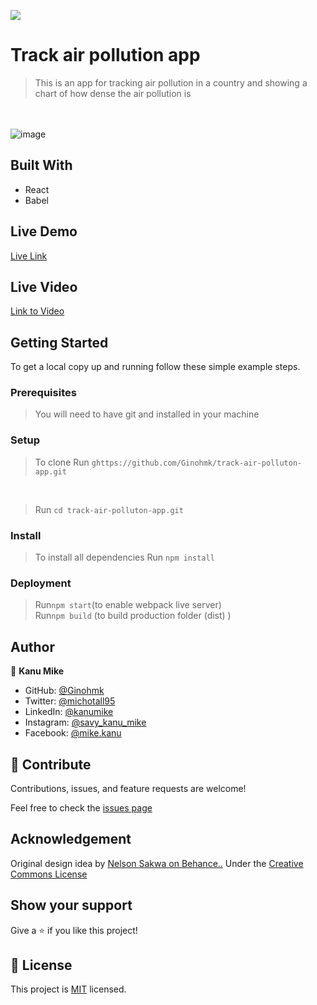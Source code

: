 ![](https://img.shields.io/badge/Microverse-blueviolet)

# Track air pollution app

> This is an app for tracking air pollution in a country and showing a chart of how dense the air pollution is

<br> <br>
![image](https://user-images.githubusercontent.com/58771507/157686729-960a6aa1-e2e1-4748-84e6-bfe399c0b033.png)

## Built With

- React
- Babel

## Live Demo

[Live Link](https://air-pollution-tracker.herokuapp.com/)

## Live Video

[Link to Video](https://drive.google.com/file/d/1iAmJkJk9HLONWYGtILpSyGYHkLoK5gmY/view?usp=sharing)

## Getting Started

To get a local copy up and running follow these simple example steps.

### Prerequisites

> You will need to have git and installed in your machine

### Setup <br>

> To clone Run `ghttps://github.com/Ginohmk/track-air-polluton-app.git`

<br>

> Run `cd track-air-polluton-app.git`

### Install <br>

> To install all dependencies Run `npm install`

### Deployment <br>

> Run`npm start`(to enable webpack live server) <br>
> Run`npm build` (to build production folder (dist) )

## Author

👤 **Kanu Mike**

- GitHub: [@Ginohmk](https://github.com/Ginohmk)
- Twitter: [@michotall95](https://www.twitter.com/michotall95)
- LinkedIn: [@kanumike](https://www.linkedin.com/in/kanu-mike-497119211/)
- Instagram: [@savy_kanu_mike](https/instagram.com/savy_kanu_mike)
- Facebook: [@mike.kanu](https://www.facebook.com/mike.kanu)

## 🤝 Contribute

Contributions, issues, and feature requests are welcome!

Feel free to check the [issues page](https://github.com/Ginohmk/calculator-UsingReact/issues)

## Acknowledgement

Original design idea by [Nelson Sakwa on Behance..](https://www.behance.net/gallery/31579789/Ballhead-App-%28Free-PSDs%29) Under the [Creative Commons License](https://creativecommons.org/licenses/by-nc/4.0/)

## Show your support

Give a ⭐️ if you like this project!

## 📝 License

This project is [MIT](./MIT.md) licensed.
